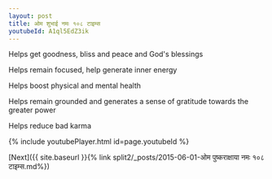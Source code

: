 ```yaml
---
layout: post
title: ओम शुभाई नमः १०८ टाइम्स
youtubeId: A1ql5EdZ3ik
---
```

 
 
Helps get goodness, bliss and peace and God's blessings
 
Helps remain focused, help generate inner energy 
 
Helps boost physical and mental health 
 
Helps remain grounded and generates a sense of gratitude towards the greater power 
 
Helps reduce bad karma
 
 
 
 


{% include youtubePlayer.html id=page.youtubeId %}
 
[Next]({{ site.baseurl }}{% link  split2/_posts/2015-06-01-ओम पुष्कराक्षाया नमः १०८ टाइम्स.md%})
 
